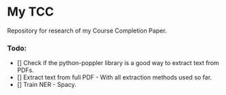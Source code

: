# My TCC

Repository for research of my Course Completion Paper.

### Todo:

- [] Check if the python-poppler library is a good way to extract text from PDFs.
- [] Extract text from full PDF - With all extraction methods used so far.
- [] Train NER - Spacy.
